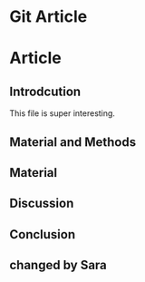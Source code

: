 
# Git Article

# Article

## Introdcution

This file is super interesting.

## Material and Methods

## Material

## Discussion

## Conclusion
## changed by Sara


